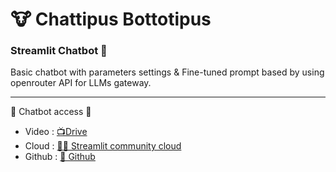 # 🐮 Chattipus Bottotipus
### Streamlit Chatbot 🤖

Basic chatbot with parameters settings & Fine-tuned prompt based by using openrouter API for LLMs gateway.

---
🐄 Chatbot access 🐄

- Video : [📺Drive](https://drive.google.com/file/d/18RPmaUIo85ak-k6IE4M7WbWA9_IzibRr/view?usp=sharing) <br>
- Cloud : [😶‍🌫️ Streamlit community cloud](https://chattipusbottotipus-ryd3nddvx6qhr67tzq9aab.streamlit.app/) <br>
- Github : [📄 Github](https://github.com/rafisnaen/Chattipus_Bottotipus)
